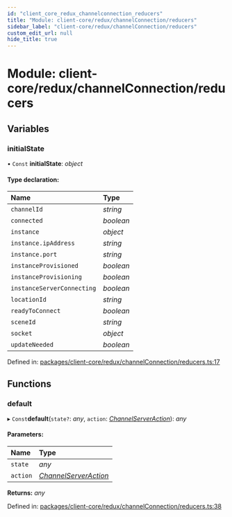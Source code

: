 ```yaml
---
id: "client_core_redux_channelconnection_reducers"
title: "Module: client-core/redux/channelConnection/reducers"
sidebar_label: "client-core/redux/channelConnection/reducers"
custom_edit_url: null
hide_title: true
---
```


# Module: client-core/redux/channelConnection/reducers

## Variables

### initialState

• `Const` **initialState**: *object*

#### Type declaration:

Name | Type |
:------ | :------ |
`channelId` | *string* |
`connected` | *boolean* |
`instance` | *object* |
`instance.ipAddress` | *string* |
`instance.port` | *string* |
`instanceProvisioned` | *boolean* |
`instanceProvisioning` | *boolean* |
`instanceServerConnecting` | *boolean* |
`locationId` | *string* |
`readyToConnect` | *boolean* |
`sceneId` | *string* |
`socket` | *object* |
`updateNeeded` | *boolean* |

Defined in: [packages/client-core/redux/channelConnection/reducers.ts:17](https://github.com/xr3ngine/xr3ngine/blob/5a0f83ed8/packages/client-core/redux/channelConnection/reducers.ts#L17)

## Functions

### default

▸ `Const`**default**(`state?`: *any*, `action`: [*ChannelServerAction*](client_core_redux_channelconnection_actions.md#channelserveraction)): *any*

#### Parameters:

Name | Type |
:------ | :------ |
`state` | *any* |
`action` | [*ChannelServerAction*](client_core_redux_channelconnection_actions.md#channelserveraction) |

**Returns:** *any*

Defined in: [packages/client-core/redux/channelConnection/reducers.ts:38](https://github.com/xr3ngine/xr3ngine/blob/5a0f83ed8/packages/client-core/redux/channelConnection/reducers.ts#L38)
